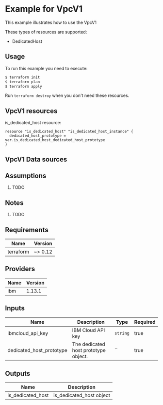 # Example for VpcV1

This example illustrates how to use the VpcV1

These types of resources are supported:

* DedicatedHost

## Usage

To run this example you need to execute:

```bash
$ terraform init
$ terraform plan
$ terraform apply
```

Run `terraform destroy` when you don't need these resources.


## VpcV1 resources

is_dedicated_host resource:

```hcl
resource "is_dedicated_host" "is_dedicated_host_instance" {
  dedicated_host_prototype = var.is_dedicated_host_dedicated_host_prototype
}
```

## VpcV1 Data sources


## Assumptions

1. TODO

## Notes

1. TODO

## Requirements

| Name | Version |
|------|---------|
| terraform | ~> 0.12 |

## Providers

| Name | Version |
|------|---------|
| ibm | 1.13.1 |

## Inputs

| Name | Description | Type | Required |
|------|-------------|------|---------|
| ibmcloud\_api\_key | IBM Cloud API key | `string` | true |
| dedicated_host_prototype | The dedicated host prototype object. | `` | true |

## Outputs

| Name | Description |
|------|-------------|
| is_dedicated_host | is_dedicated_host object |

